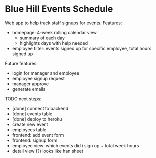 # Blue Hill Events Schedule

Web app to help track staff signups for events. Features:

  - homepage: 4-week rolling calendar view
    - summary of each day
    - highlights days with help needed
  - employee filter: events signed up for specific employee, total hours signed up

  Future features:
  - login for manager and employee
  - employee signup request
  - manager approve
  - generate emails

  TODO next steps:
  - [done] connect to backend
  - [done] events table
  - [done] deploy to heroku
  - create new event
  - employees table
  - frontend: add event form
  - frontend: signup form
  - employee view: which events did i sign up + total week hours
  - detail view (?) looks like han sheet
